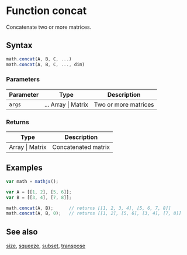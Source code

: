 # Function concat

Concatenate two or more matrices.


## Syntax

```js
math.concat(A, B, C, ...)
math.concat(A, B, C, ..., dim)
```

### Parameters

Parameter | Type | Description
--------- | ---- | -----------
`args` | ... Array &#124; Matrix | Two or more matrices

### Returns

Type | Description
---- | -----------
Array &#124; Matrix | Concatenated matrix


## Examples

```js
var math = mathjs();

var A = [[1, 2], [5, 6]];
var B = [[3, 4], [7, 8]];

math.concat(A, B);      // returns [[1, 2, 3, 4], [5, 6, 7, 8]]
math.concat(A, B, 0);   // returns [[1, 2], [5, 6], [3, 4], [7, 8]]
```


## See also

[size](size.md),
[squeeze](squeeze.md),
[subset](subset.md),
[transpose](transpose.md)


<!-- Note: This file is automatically generated from source code comments. Changes made in this file will be overridden. -->
